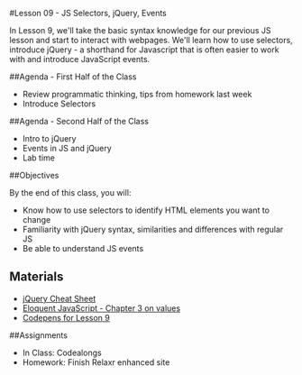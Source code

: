 #Lesson 09 - JS Selectors, jQuery, Events

In Lesson 9, we'll take the basic syntax knowledge for our previous JS lesson and start to interact with webpages. We'll learn how to use selectors, introduce jQuery - a shorthand for Javascript that is often easier to work with and introduce JavaScript events.

##Agenda - First Half of the Class

*	Review programmatic thinking, tips from homework last week
* Introduce Selectors

##Agenda - Second Half of the Class

* Intro to jQuery
* Events in JS and jQuery
* Lab time

##Objectives

By the end of this class, you will:

* Know how to use selectors to identify HTML elements you want to change
* Familiarity with jQuery syntax, similarities and differences with regular JS
* Be able to understand JS events

## Materials
* [jQuery Cheat Sheet](https://oscarotero.com/jquery/)
* [Eloquent JavaScript - Chapter 3 on values](http://eloquentjavascript.net/03_functions.html)
* [Codepens for Lesson 9](http://codepen.io/collection/XQbVKG/)

##Assignments
* In Class: Codealongs
* Homework: Finish Relaxr enhanced site
